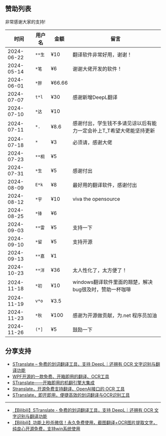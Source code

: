 ## 赞助列表

非常感谢大家的支持!

| 时间        |  用户名   | 金额    | 留言                                 |
|------------| -------- |--------|-------------------------------------|
| 2024-06-22 | `**生`   | ¥10    | 翻译软件非常好用，谢谢！                        |
| 2024-05-14 | `*笔`    | ¥6     | 谢谢大佬开发的软件！                          |
| 2024-06-01 | `*胖`    | ¥66.66 |                                     |
| 2024-07-07 | `t*l`    | ¥30    | 感谢新增DeepL翻译                         |
| 2024-07-10 | `*达`    | ¥10    |                                     |
| 2024-07-11 | `*.`     | ¥8.6   | 感谢付出，学生钱不多请见谅以后有能力一定会补上T_T希望大佬能坚持更新 |
| 2024-07-18 | `*`     | ¥3     | 必须请，感谢大佬                            |
| 2024-07-23 | `**桐`   | ¥5     |                                     |
| 2024-07-31 | `*生`    | ¥5     | 感谢付出                                |
| 2024-08-09 | `E*k`    | ¥8     | 最好用的翻译软件，感谢付出                       |
| 2024-08-12 | `*宇`    | ¥10    | viva the opensource                 |
| 2024-08-25 | `*锋`    | ¥6     |                                     |
| 2024-09-03 | `**雷`   | ¥5     | 支持一下                                |
| 2024-09-10 | `*留`    | ¥5     | 支持开源                                |
| 2024-09-13 | `**嘉`   | ¥1     |                                 |
| 2024-10-23 | `**洋`   | ¥36    | 太人性化了，太方便了！              |
| 2024-11-18 | `*初`    | ¥10    | windows翻译软件里面的翘楚，解决bug很及时，赞助一杯咖啡 |
| 2024-11-19 | `v*o`    | ¥3.5   |                                     |
| 2024-11-23 | `*秋`    | ¥100   | 感谢为开源做贡献，为.net 程序员加油       |
| 2024-11-26 | `(*]`    | ¥5     | 鼓励一下       |

## 分享支持

- [STranslate – 免费的划词翻译工具，支持 DeepL｜还拥有 OCR 文字识别与翻译功能](https://www.appinn.com/stranslate/)
- [WPF开源的一款免费、开箱即用的翻译、OCR工具 ](https://www.cnblogs.com/Can-daydayup/p/18062151)
- [STranslate——开箱即用的机翻引擎大集成](https://www.musingpages.com/technology/2024/02/20/stranslate-out-of-box)
- [Stranslate，开源免费支持翻译、OpenAI接口的 OCR 工具](https://www.ittel.cn/archives/31325.html)
- [STranslate，即开即用，便捷高效的划词翻译与OCR识别工具](https://post.smzdm.com/p/axoeo3ew/)

---
- [【Bilibili】STranslate - 免费的划词翻译工具，支持 DeepL｜还拥有 OCR 文字识别与翻译功能](https://www.bilibili.com/video/BV1Ta4y127eR/)
- [【Bilibili】功能上秒杀微信！永久免费使用，截图翻译+OCR图片提取文字，纯良心开源免费，支持win系统使用](https://www.bilibili.com/video/BV1fS411A7Ut)
